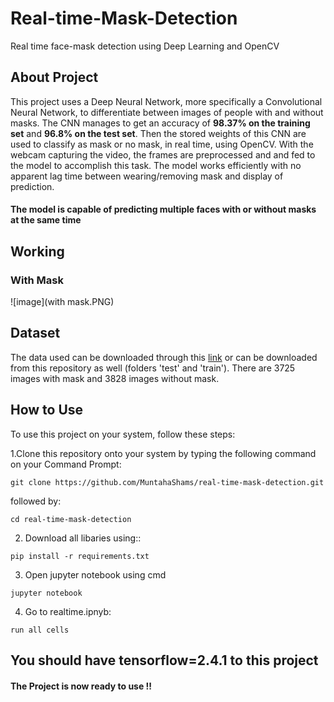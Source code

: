 # Real-time-Mask-Detection
Real time face-mask detection using Deep Learning and OpenCV

## About Project
This project uses a Deep Neural Network, more specifically a Convolutional Neural Network, to differentiate between images of people with and without masks. The CNN manages to get 
an accuracy of **98.37% on the training set** and **96.8% on the test set**. Then the stored weights of this CNN are used to classify as mask or no mask, in real time, using OpenCV.
With the webcam capturing the video, the frames are preprocessed and and fed to the model to accomplish this task. The model works efficiently with no apparent lag time between
wearing/removing mask and display of prediction.

#### The model is capable of predicting multiple faces with or without masks at the same time

## Working 

### With Mask

![image](with mask.PNG)

## Dataset

The data used can be downloaded through this [link](https://www.kaggle.com/omkargurav/face-mask-dataset/) or can be downloaded from this repository as well (folders 'test' and 
'train'). There are 3725 images with mask and 3828 images without mask.

## How to Use

To use this project on your system, follow these steps:

1.Clone this repository onto your system by typing the following command on your Command Prompt:

```
git clone https://github.com/MuntahaShams/real-time-mask-detection.git
```
followed by:

```
cd real-time-mask-detection
```

2. Download all libaries using::
```
pip install -r requirements.txt
```

3. Open jupyter notebook using cmd
```
jupyter notebook 
```

4. Go to realtime.ipnyb:
```
run all cells 
```
## You should have tensorflow=2.4.1 to this project
#### The Project is now ready to use !!

